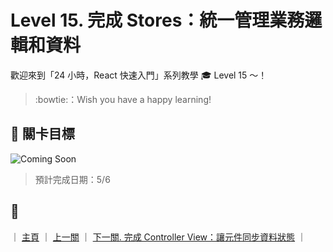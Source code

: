 # Level 15. 完成 Stores：統一管理業務邏輯和資料

歡迎來到「24 小時，React 快速入門」系列教學 :mortar_board: Level 15 ～！
> :bowtie:：Wish you have a happy learning!


## :checkered_flag: 關卡目標

![Coming Soon](http://www.pixelpalette.com.au/wp-content/uploads/2015/04/COMING-SOON.gif)

> 預計完成日期：5/6


## :rocket:

｜ [主頁](../) ｜ [上一關](../level-14_flux-actions) ｜ [下一關. 完成 Controller View：讓元件同步資料狀態](../level-16_flux-controller-view) ｜
